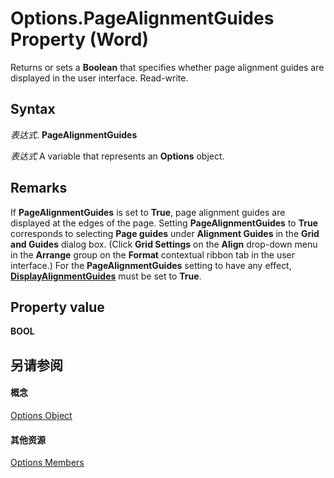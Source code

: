 
# Options.PageAlignmentGuides Property (Word)

Returns or sets a  **Boolean** that specifies whether page alignment guides are displayed in the user interface. Read-write.


## Syntax

 _表达式_. **PageAlignmentGuides**

 _表达式_ A variable that represents an **Options** object.


## Remarks

If  **PageAlignmentGuides** is set to **True**, page alignment guides are displayed at the edges of the page. Setting  **PageAlignmentGuides** to **True** corresponds to selecting **Page guides** under **Alignment Guides** in the **Grid and Guides** dialog box. (Click **Grid Settings** on the **Align** drop-down menu in the **Arrange** group on the **Format** contextual ribbon tab in the user interface.) For the **PageAlignmentGuides** setting to have any effect, **[DisplayAlignmentGuides](06a46d32-4ea4-ac1a-c0a0-d4e838671311.md)** must be set to **True**.


## Property value

 **BOOL**


## 另请参阅


#### 概念


[Options Object](873b7b99-3fe1-fd89-9ece-a9355cb827dc.md)
#### 其他资源


[Options Members](http://msdn.microsoft.com/library/76cd9dfe-6bbb-4c3d-0bfc-79a62bedd15e%28Office.15%29.aspx)